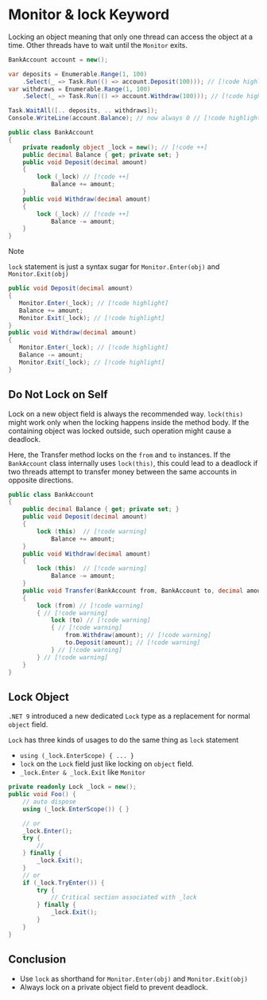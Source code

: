 # Monitor & lock Keyword

Locking an object meaning that only one thread can access the object at a time.
Other threads have to wait until the `Monitor` exits.

```cs
BankAccount account = new();

var deposits = Enumerable.Range(1, 100)
    .Select(_ => Task.Run(() => account.Deposit(100))); // [!code highlight] 
var withdraws = Enumerable.Range(1, 100)
    .Select(_ => Task.Run(() => account.Withdraw(100))); // [!code highlight] 

Task.WaitAll([.. deposits, .. withdraws]);
Console.WriteLine(account.Balance); // now always 0 // [!code highlight] 

public class BankAccount
{
    private readonly object _lock = new(); // [!code ++] 
    public decimal Balance { get; private set; }
    public void Deposit(decimal amount)
    {
        lock (_lock) // [!code ++] 
            Balance += amount;
    }
    public void Withdraw(decimal amount)
    {
        lock (_lock) // [!code ++] 
            Balance -= amount;
    }
}
```

> [!NOTE]
> `lock` statement is just a syntax sugar for `Monitor.Enter(obj)` and `Monitor.Exit(obj)`
>```cs
>public void Deposit(decimal amount)
>{
>    Monitor.Enter(_lock); // [!code highlight] 
>    Balance += amount;
>    Monitor.Exit(_lock); // [!code highlight] 
>}
>public void Withdraw(decimal amount)
>{
>    Monitor.Enter(_lock); // [!code highlight] 
>    Balance -= amount;
>    Monitor.Exit(_lock); // [!code highlight] 
>}
>```

## Do Not Lock on Self

Lock on a new object field is always the recommended way. `lock(this)` might work only when the locking happens inside the method body.
If the containing object was locked outside, such operation might cause a deadlock.

Here, the Transfer method locks on the `from` and `to` instances.
If the `BankAccount` class internally uses `lock(this)`, this could lead to a deadlock if two threads attempt to transfer money between the same accounts in opposite directions.

```cs
public class BankAccount
{
    public decimal Balance { get; private set; }
    public void Deposit(decimal amount)
    {
        lock (this)  // [!code warning] 
            Balance += amount;
    }
    public void Withdraw(decimal amount)
    {
        lock (this)  // [!code warning] 
            Balance -= amount;
    }
    public void Transfer(BankAccount from, BankAccount to, decimal amount)
    {
        lock (from) // [!code warning] 
        { // [!code warning] 
            lock (to) // [!code warning] 
            { // [!code warning] 
                from.Withdraw(amount); // [!code warning] 
                to.Deposit(amount); // [!code warning] 
            } // [!code warning] 
        } // [!code warning] 
    }
}
```

## Lock Object <Badge type="info" text=".NET 9" />

`.NET 9` introduced a new dedicated `Lock` type as a replacement for normal `object` field.

`Lock` has three kinds of usages to do the same thing as `lock` statement

- `using (_lock.EnterScope) { ... }`
- `lock` on the `Lock` field just like locking on `object` field.
- `_lock.Enter & _lock.Exit` like `Monitor`

```cs
private readonly Lock _lock = new();
public void Foo() {
    // auto dispose
    using (_lock.EnterScope()) { }

    // or
    _lock.Enter();
    try {
        // 
    } finally {
        _lock.Exit(); 
    }
    // or
    if (_lock.TryEnter()) {
        try {
            // Critical section associated with _lock
        } finally { 
            _lock.Exit(); 
        }
    }
}
```

## Conclusion

- Use `lock` as shorthand for `Monitor.Enter(obj)` and `Monitor.Exit(obj)`
- Always lock on a private object field to prevent deadlock.

